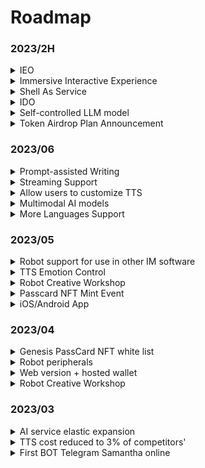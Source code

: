 # Roadmap

### 2023/2H

<details>

<summary>IEO</summary>



</details>

<details>

<summary>Immersive Interactive Experience</summary>

More immersive chatting, creating, and exploring.

</details>

<details>

<summary>Shell As Service</summary>

Open underlying capabilities that can be embedded in any third-party application.

</details>

<details>

<summary>IDO</summary>



</details>

<details>

<summary>Self-controlled LLM model</summary>

It's already on the way.

Support for feeding your own fine-tuned language data to make your BOT fully meet your expectations 🤗

Lifetime memory library

Internet connection and API access capabilities!

Fewer restrictions

</details>

<details>

<summary>Token Airdrop Plan Announcement</summary>



</details>

### 2023/06

<details>

<summary>Prompt-assisted Writing</summary>

Reduce the user-defined prompt threshold, already online, users can create bots with rich personality traits through simple identity definition.

</details>

<details>

<summary>Streaming Support</summary>

Zero-delay voice conversation experience.

</details>

<details>

<summary>Allow users to customize TTS</summary>

The robot workshop supports users to customize bot TTS through voice cloning.

</details>

<details>

<summary>Multimodal AI models</summary>



</details>

<details>

<summary>More Languages Support</summary>



</details>

### 2023/05

<details>

<summary>Robot support for use in other IM software</summary>

The MyShell.ai creative workshop will be able to support the deployment of robots to other social platforms, and users can bind social accounts on the user side. Through the bound social accounts, member rights can be extended to robots on their social media, already supporting Telegram, and will support other platforms such as Discord in the future.

</details>

<details>

<summary>TTS Emotion Control</summary>

BOT's voice will contain richer emotional differences, and this feature will enter the public testing phase in May.

</details>

<details>

<summary>Robot Creative Workshop</summary>



</details>

<details>

<summary>Passcard NFT Mint Event</summary>



</details>

<details>

<summary>iOS/Android App</summary>



</details>

### 2023/04

<details>

<summary>Genesis PassCard NFT white list</summary>



</details>

<details>

<summary>Robot peripherals</summary>

* Twitter space AMA bot
* KOL bot
* Vitalik bot

</details>

<details>

<summary>Web version + hosted wallet</summary>



</details>

<details>

<summary>Robot Creative Workshop</summary>



</details>

### 2023/03

<details>

<summary>AI service elastic expansion</summary>



</details>

<details>

<summary>TTS cost reduced to 3% of competitors'</summary>

With the influx of users, our daily voice interaction volume quickly exceeded 100,000. We intensively optimized our self-developed TTS model in three weeks, reducing its cost by 97% compared to Microsoft's TTS API cost, and supporting fast cloning of 1-5 minute voice samples.

</details>

<details>

<summary>First BOT Telegram Samantha online</summary>

On 03/07, we launched the first Bot Samantha on Telegram.

</details>